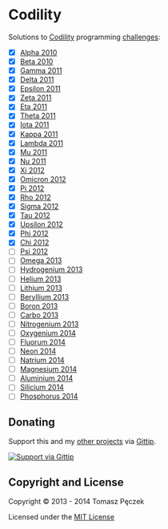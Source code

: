Codility
========

Solutions to [Codility](http://codility.com/) programming [challenges](https://codility.com/programmers/challenges/):

- [x] [Alpha 2010](https://codility.com/programmers/challenges/alpha2010)
- [x] [Beta 2010](https://codility.com/programmers/challenges/beta2010)
- [x] [Gamma 2011](https://codility.com/programmers/challenges/gamma2011)
- [x] [Delta 2011](https://codility.com/programmers/challenges/delta2011)
- [x] [Epsilon 2011](https://codility.com/programmers/challenges/epsilon2011)
- [x] [Zeta 2011](https://codility.com/programmers/challenges/zeta2011)
- [x] [Eta 2011](https://codility.com/programmers/challenges/eta2011)
- [x] [Theta 2011](https://codility.com/programmers/challenges/theta2011)
- [x] [Iota 2011](https://codility.com/programmers/challenges/iota2011)
- [x] [Kappa 2011](https://codility.com/programmers/challenges/kappa2011)
- [x] [Lambda 2011](https://codility.com/programmers/challenges/lambda2011)
- [x] [Mu 2011](https://codility.com/programmers/challenges/mu2011)
- [x] [Nu 2011](https://codility.com/programmers/challenges/nu2011)
- [x] [Xi 2012](https://codility.com/programmers/challenges/xi2012)
- [x] [Omicron 2012](https://codility.com/programmers/challenges/omicron2012)
- [x] [Pi 2012](https://codility.com/programmers/challenges/pi2012)
- [x] [Rho 2012](https://codility.com/programmers/challenges/rho2012)
- [x] [Sigma 2012](https://codility.com/programmers/challenges/sigma2012)
- [x] [Tau 2012](https://codility.com/programmers/challenges/tau2012)
- [x] [Upsilon 2012](https://codility.com/programmers/challenges/upsilon2012)
- [x] [Phi 2012](https://codility.com/programmers/challenges/phi2012)
- [x] [Chi 2012](https://codility.com/programmers/challenges/chi2012)
- [ ] [Psi 2012](https://codility.com/programmers/challenges/psi2012)
- [ ] [Omega 2013](https://codility.com/programmers/challenges/omega2013)
- [ ] [Hydrogenium 2013](https://codility.com/programmers/challenges/hydrogenium2013)
- [ ] [Helium 2013](https://codility.com/programmers/challenges/helium2013)
- [ ] [Lithium 2013](https://codility.com/programmers/challenges/lithium2013)
- [ ] [Beryllium 2013](https://codility.com/programmers/challenges/beryllium2013)
- [ ] [Boron 2013](https://codility.com/programmers/challenges/boron2013)
- [ ] [Carbo 2013](https://codility.com/programmers/challenges/carbo2013)
- [ ] [Nitrogenium 2013](https://codility.com/programmers/challenges/nitrogenium2013)
- [ ] [Oxygenium 2014](https://codility.com/programmers/challenges/oxygenium2014)
- [ ] [Fluorum 2014](https://codility.com/programmers/challenges/fluorum2014)
- [ ] [Neon 2014](https://codility.com/programmers/challenges/neon2014)
- [ ] [Natrium 2014](https://codility.com/programmers/challenges/natrium2014)
- [ ] [Magnesium 2014](https://codility.com/programmers/challenges/magnesium2014)
- [ ] [Aluminium 2014](https://codility.com/programmers/challenges/aluminium2014)
- [ ] [Silicium 2014](https://codility.com/programmers/challenges/silicium2014)
- [ ] [Phosphorus 2014](https://codility.com/programmers/challenges/phosphorus2014)

## Donating
Support this and my [other projects](https://github.com/tpeczek/) via [Gittip](https://www.gittip.com/tpeczek/).

[![Support via Gittip](https://2.bp.blogspot.com/-hfTLKixXGvw/U-PmH5hGK4I/AAAAAAAAAf8/o94Go42VeZU/s1600/gittip.png)](https://www.gittip.com/tpeczek/)

## Copyright and License

Copyright © 2013 - 2014 Tomasz Pęczek

Licensed under the [MIT License](https://github.com/tpeczek/Codility/blob/master/LICENSE.md)
